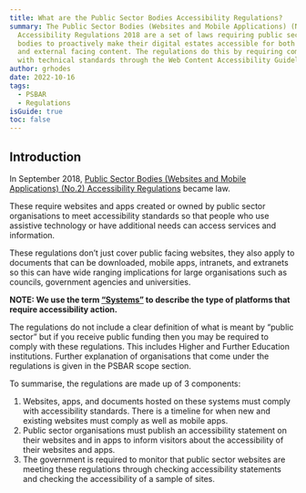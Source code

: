 ```yaml
---
title: What are the Public Sector Bodies Accessibility Regulations?
summary: The Public Sector Bodies (Websites and Mobile Applications) (No.2)
  Accessibility Regulations 2018 are a set of laws requiring public sector
  bodies to proactively make their digital estates accessible for both internal
  and external facing content. The regulations do this by requiring compliance
  with technical standards through the Web Content Accessibility Guidelines 2.1.
author: grhodes
date: 2022-10-16
tags:
  - PSBAR
  - Regulations
isGuide: true
toc: false
---
```

## Introduction

In September 2018, [Public Sector Bodies (Websites and Mobile Applications) (No.2) Accessibility Regulations](http://www.legislation.gov.uk/uksi/2018/952/made) became law.

These require websites and apps created or owned by public sector organisations to meet accessibility standards so that people who use assistive technology or have additional needs can access services and information.

These regulations don’t just cover public facing websites, they also apply to documents that can be downloaded, mobile apps, intranets, and extranets so this can have wide ranging implications for large organisations such as councils, government agencies and universities.

**NOTE: We use the term [“Systems”](/glossary/#systems) to describe the type of platforms that require accessibility action.**

The regulations do not include a clear definition of what is meant by “public sector” but if you receive public funding then you may be required to comply with these regulations. This includes Higher and Further Education institutions. Further explanation of organisations that come under the regulations is given in the PSBAR scope section.

To summarise, the regulations are made up of 3 components:

1. Websites, apps, and documents hosted on these systems must comply with accessibility standards. There is a timeline for when new and existing websites must comply as well as mobile apps.
2. Public sector organisations must publish an accessibility statement on their websites and in apps to inform visitors about the accessibility of their websites and apps.
3. The government is required to monitor that public sector websites are meeting these regulations through checking accessibility statements and checking the accessibility of a sample of sites.